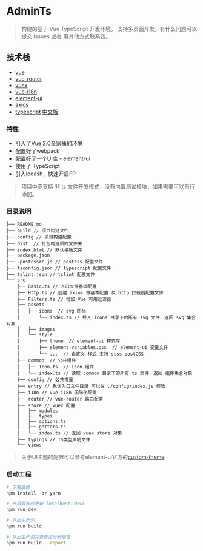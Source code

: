 # AdminTs

> 构建的基于 Vue TypeScript 开发环境。 支持多页面开发。有什么问题可以提交 Issues 或者 用其他方式联系我。

## 技术栈
- [vue](https://cn.vuejs.org/)
- [vue-router](https://router.vuejs.org/zh-cn/)
- [vuex](https://vuex.vuejs.org/zh-cn/)
- [vue-i18n](https://kazupon.github.io/vue-i18n/en/)
- [element-ui](http://element.eleme.io/#/zh-CN/component/installation)
- [axios](https://github.com/mzabriskie/axios)
- [typescript](http://www.typescriptlang.org/) [中文版](https://www.tslang.cn/)

### 特性

- 引入了Vue 2.0全家桶的环境
- 配置好了webpack
- 配置好了一个UI库 - element-ui
- 使用了 TypeScript
- 引入lodash，快速开启FP

> 项目中不支持 非 ts 文件开发模式，没有内置测试模块，如果需要可以自行添加。

### 目录说明

```
├── README.md
├── build // 项目构建文件
├── config // 项目构建配置
├── dist  // 打包构建后的文件夹
├── index.html // 默认模板文件
├── package.json
├── .postcssrc.js // postcss 配置文件
├── tsconfig.json // typescript 配置文件
├── tslint.json // tslint 配置文件
└── src
    ├── Basic.ts // 入口文件基础配置
    ├── Http.ts // 创建 axios 做基本配置 及 http 拦截器配置文件
    ├── Filters.ts // 增加 Vue 可用过滤器
    ├── assets
    │   ├── icons  // svg 图标
    │       └── index.ts // 导入 icons 目录下的所有 svg 文件，返回 svg 集合对象
    │   ├── images
    │   └── style 
    │       ├── theme  // element-ui 样式库
    │       ├── element-variables.css  // element-ui 变量文件
    │       └── ...  // 自定义 样式 支持 scss postCSS
    ├── common  // 公共组件
    │   ├── Icon.ts  // Icon 组件
    │   └── index.ts // 读取 common 目录下的所有 ts 文件，返回 组件集合对象
    ├── config // 公共常量
    ├── entry // 默认入口文件目录 可以在 ./config/index.js 修改
    ├── i18n // vue-i18n 国际化配置
    ├── router // vue-router 路由配置
    ├── store // vuex 配置
    │   ├── modules
    │   ├── types 
    │   ├── actions.ts
    │   ├── getters.ts
    │   └── index.ts // 返回 vuex store 对象
    ├── typings // TS类型声明文件
    └── views 
```
>关于UI主题的配置可以参考element-ui官方的[custom-theme](http://element.eleme.io/#/zh-CN/component/custom-theme)

### 启动工程

``` bash
# 下载依赖
npm install  or yarn

# 开启服务热更新 localhost:3000
npm run dev

# 导出生产包
npm run build

# 导出生产包并查看包分析报告
npm run build --report
```
